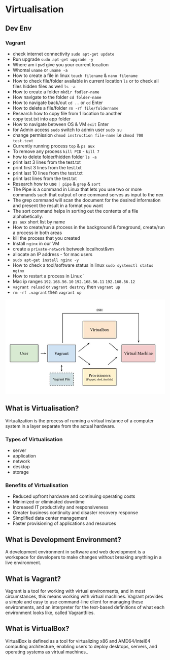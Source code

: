 # Virtualisation
## Dev Env
### Vagrant


- check internet connectivity `sudo apt-get update`
- Run upgrade `sudo apt-get upgrade -y`
- Where am i `pwd` give you your current location
- Whomai `uname` or `uname -a`
- How to create a file in linux `touch filename` & `nano filename`
- How to check file/folder available in current location `ls` or to check all files hidden files as well `ls -a`
- How to create a folder `mkdir fodler-name`
- How navigate to the folder `cd folder-name`
- How to navigate back/out `cd ..` or `cd` Enter
- How to delete a file/folder `rm -rf file/foldername`
- Research how to copy file from 1 location to another
- copy test.txt into app folder
- How to navigate between OS & VM `exit` Enter
- for Admin access `sudo` switch to admin user `sudo su`
- change permission `chmod instruction file-name` i.e `chmod 700 test.text`
- Currently running process `top` & `ps aux`
- To remove any process `kill PID` - `kill 7`
- how to delete folder/hidden folder `ls -a`
- print last 3 lines from the test.txt
- print first 3 lines from the test.txt
- print last 10 lines from the test.txt
- print last  lines from the test.txt
- Research how to use `| pipe` & `grep` & `sort`
- The Pipe is a command in Linux that lets you use two or more commands such that output of one command serves as input to the nex
- The grep command will scan the document for the desired information and present the result in a format you want
- The sort command helps in sorting out the contents of a file alphabetically.
- `ps aux` short list by name
- How to create/run a process in the background & foreground, create/run a process in both areas
- kill the process that you created
- Install `nginx` in our VM
- create a `private-network` betweek localhost&vm
- allocate an IP address - for mac users 
- `sudo apt-get install nginx -y`
- How to check a tool/software status in linux `sudo systemctl status nginx`
- How to restart a process in Linux `
- Mac ip ranges `192.168.56.10` `192.168.56.11` `192.168.56.12`
- `vagrant reload` or `vagrant destroy` then `vagrant up`
- `rm -rf .vagrant` then `vagrant up`

![vagrant_dev_env](images/vagrant_dev-env.jpg)

## What is Virtualisation?
Virtualization is the process of running a virtual instance of a computer system in a layer separate from the actual hardware.

### Types of Virtualisation
- server
- application
- network
- desktop
- storage

### Benefits of Virtualisation
- Reduced upfront hardware and continuing operating costs
- Minimized or eliminated downtime
- Increased IT productivity and responsiveness
- Greater business continuity and disaster recovery response
- Simplified data center management
- Faster provisioning of applications and resources

## What is Development Environment?
A development environment in software and web development is a workspace for developers to make changes without breaking anything in a live environment. 

## What is Vagrant?
Vagrant is a tool for working with virtual environments, and in most circumstances, this means working with virtual machines. Vagrant provides a simple and easy to use command-line client for managing these environments, and an interpreter for the text-based definitions of what each environment looks like, called Vagrantfiles. 

## What is VirtualBox?
VirtualBox is defined as a tool for virtualizing x86 and AMD64/Intel64 computing architecture, enabling users to deploy desktops, servers, and operating systems as virtual machines..